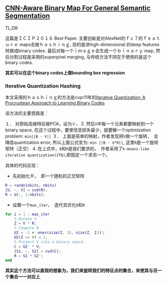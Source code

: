 ## [CNN-Aware Binary Map For General Semantic Segmentation](https://arxiv.org/pdf/1609.09220.pdf)

TL;DR

这篇是ＩＣＩＰ２０１６ Best Paper. 主要创新是对AlexNet的ｆｃ７的ｆｅａｔｕｒｅ maps去做ｈａｓｈｉｎｇ, 目的是讲high-dimensional 的deep features转换成binary codes. 
最后对每一个ｉｍａｇｅ会生成一个ｂｉｎａｒｙ map, 然后分割过程是采用的superpixel merging, 与传统方法不同在于使用的是这个binary codes.

**其实可以在这个binary codes上做bounding box regression**

### Iterative Quantization Hashing

本文采用的ｈａｓｈｉｎｇ的方法是cvpr11年的[Iterative Quantization: A Procrustean Approach to Learning Binary Codes](http://web.engr.illinois.edu/~slazebni/publications/cvpr11_small_code.pdf)

该方法的主要思路是：

１． 对原始高维特征做PCA，设为`Ｖ`，
2. 然后`V`中每一个元素都要映射到一个binary space, 在这个过程中，要使信息损失最少，就要解一个optimization problem: `min||B - V||`
３． 上面是简单的映射，作者发现把`V`做一个旋转，　会降低quantization error, 所以上面公式变为: `min ||B - V*R||`, 这里`R`是一个旋转矩阵（正交）
4. 在上式中，`B`和`R`是我们要求的，　作者采用了`k-means-like iterative quantization(ITQ)`,即固定一个求另一个。

具体的代码实现：

* 先初始化Ｒ，　即一个随机的正交矩阵
```matlab
R = randn(nbits, nbits)
[U, ~, V] = svd(R);
R = U(:, 1:nbits);
```
* 设置一个`max_iter`，　迭代去优化`B`和`R`
```matlab
for i = 1 : max_iter
    % Rotate V
    Z = V * R;
    % Compute B
    U2 = -1 ×　ones(size(Z, 1), size(Z, ２))；
    U2(Z >= 0) = 1;
    % Project V into a binary space.
    C = U2' * V;
    [S1, ~, S2] = svd(C);
    R = S1 * S2';
end
```

**其实这个方法可以直观的想象为，我们来旋转我们的特征点的集合，来使其与另一个集合一一对应上**
